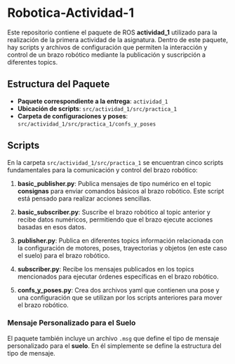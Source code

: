# Robotica-Actividad-1

Este repositorio contiene el paquete de ROS **actividad_1** utilizado para la realización de la primera actividad de la asignatura. Dentro de este paquete, hay scripts y archivos de configuración que permiten la interacción y control de un brazo robótico mediante la publicación y suscripción a diferentes topics.

## Estructura del Paquete

- **Paquete correspondiente a la entrega**: `actividad_1`
- **Ubicación de scripts**: `src/actividad_1/src/practica_1`
- **Carpeta de configuraciones y poses**: `src/actividad_1/src/practica_1/confs_y_poses`

## Scripts

En la carpeta `src/actividad_1/src/practica_1` se encuentran cinco scripts fundamentales para la comunicación y control del brazo robótico:

1. **basic_publisher.py**: Publica mensajes de tipo numérico en el topic **consignas** para enviar comandos básicos al brazo robótico. Este script está pensado para realizar acciones sencillas.

2. **basic_subscriber.py**: Suscribe el brazo robótico al topic anterior y recibe datos numéricos, permitiendo que el brazo ejecute acciones basadas en esos datos.

3. **publisher.py**: Publica en diferentes topics información relacionada con la configuración de motores, poses, trayectorias y objetos (en este caso el suelo) para el brazo robótico.

4. **subscriber.py**: Recibe los mensajes publicados en los topics mencionados para ejecutar órdenes específicas en el brazo robótico.

5. **confs_y_poses.py**: Crea dos archivos yaml que contienen una pose y una configuración que se utilizan por los scripts anteriores para mover el brazo robótico.

### Mensaje Personalizado para el Suelo

El paquete también incluye un archivo `.msg` que define el tipo de mensaje personalizado para el **suelo**. En él simplemente se define la estructura del tipo de mensaje.
